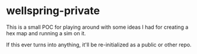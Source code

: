 # wellspring-private

This is a small POC for playing around with some ideas I had for creating a hex map and running a sim on it.

If this ever turns into anything, it'll be re-initialized as a public or other repo.
